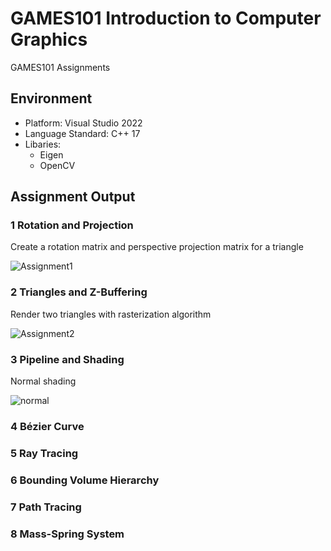 # GAMES101 Introduction to Computer Graphics
GAMES101 Assignments

## Environment
* Platform: Visual Studio 2022
* Language Standard: C++ 17
* Libaries:
  * Eigen
  * OpenCV

## Assignment Output

### 1 Rotation and Projection
Create a rotation matrix and perspective projection matrix for a triangle

![Assignment1](https://github.com/lanwenzhang/GAMES101-Introduction-to-Computer-Graphics/assets/86000552/97174f80-3f74-48a6-b6e5-65d5f14f91b3)

### 2 Triangles and Z-Buffering
Render two triangles with rasterization algorithm

![Assignment2](https://github.com/lanwenzhang/GAMES101-Introduction-to-Computer-Graphics/assets/86000552/2cc65d94-0516-41b3-9286-8d4628bad13a)

### 3 Pipeline and Shading
Normal shading

![normal](https://github.com/lanwenzhang/GAMES101-Introduction-to-Computer-Graphics/assets/86000552/2503f26f-5e52-4dc4-9c2c-eb1b6c7da686)


### 4 Bézier Curve


### 5 Ray Tracing


### 6 Bounding Volume Hierarchy


### 7 Path Tracing


### 8 Mass-Spring System
